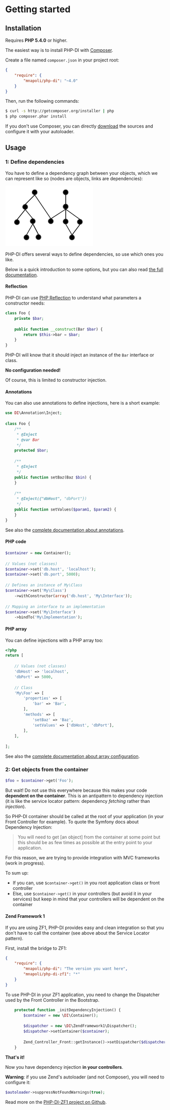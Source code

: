 # Getting started


## Installation

Requires **PHP 5.4.0** or higher.

The easiest way is to install PHP-DI with [Composer](http://getcomposer.org/doc/00-intro.md).

Create a file named `composer.json` in your project root:

```json
{
    "require": {
        "mnapoli/php-di": "~4.0"
    }
}
```

Then, run the following commands:

```bash
$ curl -s http://getcomposer.org/installer | php
$ php composer.phar install
```

If you don't use Composer, you can directly [download](https://github.com/mnapoli/PHP-DI/tags) the sources and configure it with your autoloader.


## Usage


### 1: Define dependencies


You have to define a dependency graph between your objects, which we can represent like so (nodes are objects, links are dependencies):

![](graph.png)

PHP-DI offers several ways to define dependencies, so use which ones you like.

Below is a quick introduction to some options, but you can also read [the full documentation](definition.md).


#### Reflection

PHP-DI can use [PHP Reflection](http://fr.php.net/manual/fr/book.reflection.php) to understand what parameters a constructor needs:

```php
class Foo {
    private $bar;

    public function __construct(Bar $bar) {
        return $this->bar = $bar;
    }
}
```

PHP-DI will know that it should inject an instance of the `Bar` interface or class.

**No configuration needed!**

Of course, this is limited to constructor injection.

#### Annotations

You can also use annotations to define injections, here is a short example:

```php
use DI\Annotation\Inject;

class Foo {
    /**
     * @Inject
     * @var Bar
     */
    protected $bar;

    /**
     * @Inject
     */
    public function setBaz(Baz $bin) {
    }

    /**
     * @Inject({"dbHost", "dbPort"})
     */
    public function setValues($param1, $param2) {
    }
}
```

See also the [complete documentation about annotations](definition.md).

#### PHP code

```php
$container = new Container();

// Values (not classes)
$container->set('db.host', 'localhost');
$container->set('db.port', 5000);

// Defines an instance of My\Class
$container->set('My\Class')
	->withConstructor(array('db.host', 'My\Interface'));

// Mapping an interface to an implementation
$container->set('My\Interface')
	->bindTo('My\Implementation');
```

#### PHP array

You can define injections with a PHP array too:

```php
<?php
return [

    // Values (not classes)
    'dbHost' => 'localhost',
    'dbPort' => 5000,

    // Class
    'My\Foo' => [
        'properties' => [
            'bar' => 'Bar',
        ],
        'methods' => [
            'setBaz' => 'Baz',
            'setValues' => ['dbHost', 'dbPort'],
        ],
    ],

];
```

See also the [complete documentation about array configuration](definition.md).


### 2: Get objects from the container

```php
$foo = $container->get('Foo');
```

But wait! Do not use this everywhere because this makes your code **dependent on the container**. This is an antipattern to dependency injection (it is like the service locator pattern: dependency *fetching* rather than *injection*).

So PHP-DI container should be called at the root of your application (in your Front Controller for example). To quote the Symfony docs about Dependency Injection:

> You will need to get [an object] from the container at some point but this should be as few times as possible at the entry point to your application.

For this reason, we are trying to provide integration with MVC frameworks (work in progress).

To sum up:

- If you can, use `$container->get()` in you root application class or front controller
- Else, use `$container->get()` in your controllers (but avoid it in your services) but keep in mind that your controllers will be dependent on the container

#### Zend Framework 1

If you are using ZF1, PHP-DI provides easy and clean integration so that you don't have to call the container (see above about the Service Locator pattern).

First, install the bridge to ZF1:

```json
{
    "require": {
        "mnapoli/php-di": "The version you want here",
        "mnapoli/php-di-zf1": "*"
    }
}
```

To use PHP-DI in your ZF1 application, you need to change the Dispatcher used by the Front Controller in the Bootstrap.

```php
    protected function _initDependencyInjection() {
		$container = new \DI\Container();

        $dispatcher = new \DI\ZendFramework1\Dispatcher();
        $dispatcher->setContainer($container);

        Zend_Controller_Front::getInstance()->setDispatcher($dispatcher);
	}
```

**That's it!**

Now you have dependency injection **in your controllers**.

**Warning**: if you use Zend's autoloader (and not Composer), you will need to configure it:

```php
$autoloader->suppressNotFoundWarnings(true);
```

Read more on the [PHP-DI-ZF1 project on Github](https://github.com/mnapoli/PHP-DI-ZF1).
